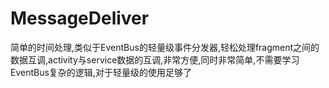 # MessageDeliver
简单的时间处理,类似于EventBus的轻量级事件分发器,轻松处理fragment之间的数据互调,activity与service数据的互调,非常方便,同时非常简单,不需要学习EventBus复杂的逻辑,对于轻量级的使用足够了
